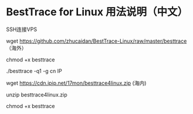 # BestTrace for Linux 用法说明（中文）
SSH连接VPS

wget https://github.com/zhucaidan/BestTrace-Linux/raw/master/besttrace （海外）

chmod +x besttrace

./besttrace -q1 -g cn IP
 
 
wget https://cdn.ipip.net/17mon/besttrace4linux.zip (海内)

unzip besttrace4linux.zip

chmod +x besttrace
